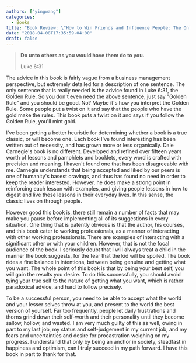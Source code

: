 ```yaml
---
authors: ["yingwang"]
categories:
  - Books
title: "Book Review: \"How to Win Friends and Influence People: The Only Book You Need to Lead You to Success\", by Dale Carnegie"
date: "2018-04-08T17:35:59-04:00"
draft: false
---
```


> **Do unto others as you would have them do to you.**
>
> Luke 6:31

The advice in this book is fairly vague from a business management perspective, but extremely detailed for a description of one sentence. The only sentence that is really needed is the advice found in Luke 6:31, the Golden Rule. So you don't even need the above sentence, just say "Golden Rule" and you should be good. No? Maybe it's how you interpret the Golden Rule. Some people put a twist on it and say that the people who have the gold make the rules. This book puts a twist on it and says if you follow the Golden Rule, you'll mint gold.

I've been getting a better heuristic for determining whether a book is a true classic, or will become one. Each book I've found interesting has been written out of necessity, and has grown more or less organically. Dale Carnegie's book is no different. Developed and refined over fifteen years worth of lessons and pamphlets and booklets, every word is crafted with precision and meaning. I haven't found one that has been disagreeable with me. Carnegie understands that being accepted and liked by our peers is one of humanity's basest cravings, and thus has found no need in order to keep the reader interested. However, he does make a strong point in reinforcing each lesson with examples, and giving people lessons in how to digest and live these lessons in their everyday lives. In this sense, the classic lives on through people.

However good this book is, there still remain a number of facts that may make you pause before implementing all of its suggestions in every situation. One thing that is patently obvious is that the author, his courses, and this book cater to working professionals, as a manner of interacting with other working professionals. There are examples of interacting with a significant other or with your children. However, that is not the focal audience of the book. I seriously doubt that I will always treat a child in the manner the book suggests, for the fear that the kid will be spoiled. The book rides a fine balance in intentions, between being genuine and getting what you want. The whole point of this book is that by being your best self, you will gain the results you desire. To do this successfully, you should avoid tying your true self to the nature of getting what you want, which is rather paradoxical advice, and hard to follow precisely.

To be a successful person, you need to be able to accept what the world and your lesser selves throw at you, and present to the world the best version of yourself. Far too frequently, people let daily frustrations and thorns grind down their self-worth and their personality until they become sallow, hollow, and wasted. I am very much guilty of this as well, owing in part to my last job, my status and self-judgement in my current job, and my fears and uncertainties and desire for procastration weighing on my progress. I understand that only by being an anchor in society, steadfast in happiness and optimism, can I truly succeed in my path forward. I have this book in part to thank for that.
